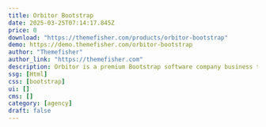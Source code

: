 ```yaml
---
title: Orbitor Bootstrap
date: 2025-03-25T07:14:17.845Z
price: 0
download: "https://themefisher.com/products/orbitor-bootstrap"
demo: https://demo.themefisher.com/orbitor-bootstrap
author: "Themefisher"
author_link: "https://themefisher.com"
description: Orbitor is a premium Bootstrap software company business template.
ssg: [Html]
css: [bootstrap]
ui: []
cms: []
category: [agency]
draft: false
---
```

